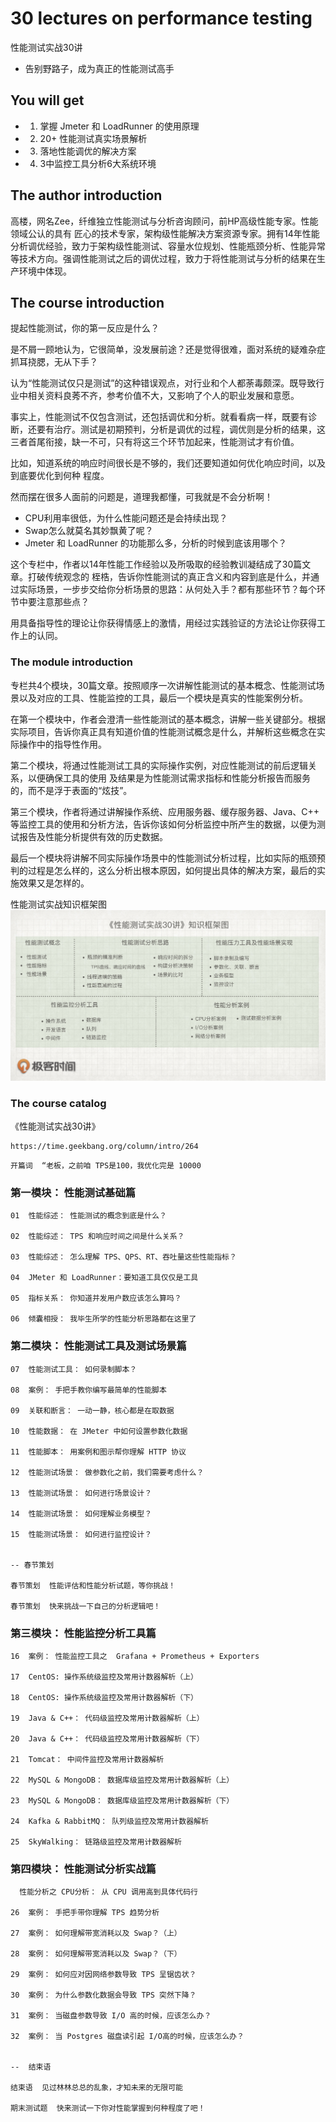 # 30 lectures on performance testing

性能测试实战30讲

+ 告别野路子，成为真正的性能测试高手


##  You will get

+ 1. 掌握 Jmeter 和 LoadRunner 的使用原理
+ 2. 20+ 性能测试真实场景解析
+ 3. 落地性能调优的解决方案
+ 4. 3中监控工具分析6大系统环境


##  The author introduction

高楼，网名Zee，纤维独立性能测试与分析咨询顾问，前HP高级性能专家。性能领域公认的具有 匠心的技术专家，架构级性能解决方案资源专家。拥有14年性能分析调优经验，致力于架构级性能测试、容量水位规划、性能瓶颈分析、性能异常等技术方向。强调性能测试之后的调优过程，致力于将性能测试与分析的结果在生产环境中体现。

##  The course introduction

提起性能测试，你的第一反应是什么？

是不屑一顾地认为，它很简单，没发展前途？还是觉得很难，面对系统的疑难杂症抓耳挠腮，无从下手？

认为“性能测试仅只是测试”的这种错误观点，对行业和个人都荼毒颇深。既导致行业中相关资料良莠不齐，参考价值不大，又影响了个人的职业发展和意愿。

事实上，性能测试不仅包含测试，还包括调优和分析。就看看病一样，既要有诊断，还要有治疗。测试是初期预判，分析是调优的过程，调优则是分析的结果，这三者首尾衔接，缺一不可，只有将这三个环节加起来，性能测试才有价值。

比如，知道系统的响应时间很长是不够的，我们还要知道如何优化响应时间，以及到底要优化到何种 程度。

然而摆在很多人面前的问题是，道理我都懂，可我就是不会分析啊！

+ CPU利用率很低，为什么性能问题还是会持续出现？
+ Swap怎么就莫名其妙飘黄了呢？
+ Jmeter 和 LoadRunner 的功能那么多，分析的时候到底该用哪个？

这个专栏中，作者以14年性能工作经验以及所吸取的经验教训凝结成了30篇文章。打破传统观念的 桎梏，告诉你性能测试的真正含义和内容到底是什么，并通过实际场景，一步步交给你分析场景的思路：从何处入手？都有那些环节？每个环节中要注意那些点？

用具备指导性的理论让你获得情感上的激情，用经过实践验证的方法论让你获得工作上的认同。


###   The module introduction

专栏共4个模块，30篇文章。按照顺序一次讲解性能测试的基本概念、性能测试场景以及对应的工具、性能监控的工具，最后一个模块是真实的性能案例分析。

在第一个模块中，作者会澄清一些性能测试的基本概念，讲解一些关键部分。根据实际项目，告诉你真正具有知道价值的性能测试概念是什么，并解析这些概念在实际操作中的指导性作用。

第二个模块，将通过性能测试工具的实际操作实例，对应性能测试的前后逻辑关系，以便确保工具的使用 及结果是为性能测试需求指标和性能分析报告而服务的，而不是浮于表面的“炫技”。

第三个模块，作者将通过讲解操作系统、应用服务器、缓存服务器、Java、C++ 等监控工具的使用和分析方法，告诉你该如何分析监控中所产生的数据，以便为测试报告及性能分析提供有效的历史数据。

最后一个模块将讲解不同实际操作场景中的性能测试分析过程，比如实际的瓶颈预判的过程是怎么样的，这么分析出根本原因，如何提出具体的解决方案，最后的实施效果又是怎样的。

性能测试实战知识框架图
![performance_testing_knowledge_map](https://github.com/yumushui/develop/blob/master/Test/gaolou_performance_testing/performance_testing_knowledge_map.jpeg  "performance_testing_knowledge_map")



###   The course catalog

《性能测试实战30讲》

```
https://time.geekbang.org/column/intro/264
```

```
开篇词  “老板，之前咱 TPS是100，我优化完是 10000

```

###  第一模块： 性能测试基础篇

```
01  性能综述： 性能测试的概念到底是什么？

02  性能综述： TPS 和响应时间之间是什么关系？

03  性能综述： 怎么理解 TPS、QPS、RT、吞吐量这些性能指标？

04  JMeter 和 LoadRunner：要知道工具仅仅是工具

05  指标关系： 你知道并发用户数应该怎么算吗？

06  倾囊相授： 我毕生所学的性能分析思路都在这里了

```

###  第二模块： 性能测试工具及测试场景篇

```
07  性能测试工具： 如何录制脚本？

08  案例： 手把手教你编写最简单的性能脚本

09  关联和断言： 一动一静，核心都是在取数据

10  性能数据： 在 JMeter 中如何设置参数化数据

11  性能脚本： 用案例和图示帮你理解 HTTP 协议

12  性能测试场景： 做参数化之前，我们需要考虑什么？

13  性能测试场景： 如何进行场景设计？

14  性能测试场景： 如何理解业务模型？

15  性能测试场景： 如何进行监控设计？


-- 春节策划

春节策划  性能评估和性能分析试题，等你挑战！

春节策划  快来挑战一下自己的分析逻辑吧！

```


###  第三模块： 性能监控分析工具篇

```
16  案例： 性能监控工具之  Grafana + Prometheus + Exporters

17  CentOS: 操作系统级监控及常用计数器解析（上）

18  CentOS: 操作系统级监控及常用计数器解析（下）

19  Java & C++： 代码级监控及常用计数器解析（上）

20  Java & C++： 代码级监控及常用计数器解析（下）

21  Tomcat： 中间件监控及常用计数器解析

22  MySQL & MongoDB： 数据库级监控及常用计数器解析（上）

23  MySQL & MongoDB： 数据库级监控及常用计数器解析（下）

24  Kafka & RabbitMQ： 队列级监控及常用计数器解析

25  SkyWalking： 链路级监控及常用计数器解析

```

###  第四模块： 性能测试分析实战篇

```
  性能分析之 CPU分析： 从 CPU 调用高到具体代码行

26  案例： 手把手带你理解 TPS 趋势分析

27  案例： 如何理解带宽消耗以及 Swap？（上）

28  案例： 如何理解带宽消耗以及 Swap？（下）

29  案例： 如何应对因网络参数导致 TPS 呈锯齿状？

30  案例： 为什么参数化数据会导致 TPS 突然下降？

31  案例： 当磁盘参数导致 I/O 高的时候，应该怎么办？

32  案例： 当 Postgres 磁盘读引起 I/O高的时候，应该怎么办？


--  结束语

结束语  见过林林总总的乱象，才知未来的无限可能

期末测试题  快来测试一下你对性能掌握到何种程度了吧！

```


